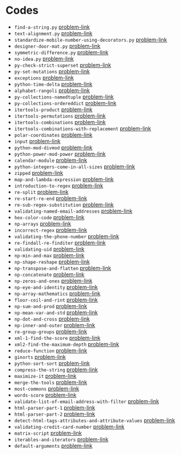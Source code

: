 # Codes
- `find-a-string.py` [problem-link](https://www.hackerrank.com/challenges/find-a-string/problem)
- `text-alignment.py` [problem-link](https://www.hackerrank.com/challenges/text-alignment/problem)
- `standardize-mobile-number-using-decorators.py` [problem-link](https://www.hackerrank.com/challenges/standardize-mobile-number-using-decorators/problem)
- `designer-door-mat.py` [problem-link](https://www.hackerrank.com/challenges/designer-door-mat/problem)
- `symmetric-difference.py` [problem-link](https://www.hackerrank.com/challenges/symmetric-difference/problem)
- `no-idea.py` [problem-link](https://www.hackerrank.com/challenges/no-idea/problem)
- `py-check-strict-superset` [problem-link](https://www.hackerrank.com/challenges/py-check-strict-superset/problem)
- `py-set-mutations` [problem-link](https://www.hackerrank.com/challenges/py-set-mutations/problem)
- `exceptions` [problem-link](https://www.hackerrank.com/challenges/exceptions/problem)
- `python-time-delta` [problem-link](https://www.hackerrank.com/challenges/python-time-delta/problem)
- `alphabet-rangoli` [problem-link](https://www.hackerrank.com/challenges/alphabet-rangoli/problem)
- `py-collections-namedtuple` [problem-link](https://www.hackerrank.com/challenges/py-collections-namedtuple/problem)
- `py-collections-ordereddict` [problem-link](https://www.hackerrank.com/challenges/py-collections-ordereddict/problem)
- `itertools-product` [problem-link](https://www.hackerrank.com/challenges/itertools-product/problem)
- `itertools-permutations` [problem-link](https://www.hackerrank.com/challenges/itertools-permutations/problem)
- `itertools-combinations` [problem-link](https://www.hackerrank.com/challenges/itertools-combinations/problem)
- `itertools-combinations-with-replacement` [problem-link](https://www.hackerrank.com/challenges/itertools-combinations-with-replacement/problem)
- `polar-coordinates` [problem-link](https://www.hackerrank.com/challenges/polar-coordinates/problem)
- `input` [problem-link](https://www.hackerrank.com/challenges/input/problem)
- `python-mod-divmod` [problem-link](https://www.hackerrank.com/challenges/python-mod-divmod/problem)
- `python-power-mod-power` [problem-link](https://www.hackerrank.com/challenges/python-power-mod-power/problem)
- `calendar-module` [problem-link](https://www.hackerrank.com/challenges/calendar-module/problem)
- `python-integers-come-in-all-sizes` [problem-link](https://www.hackerrank.com/challenges/python-integers-come-in-all-sizes/problem)
- `zipped` [problem-link](https://www.hackerrank.com/challenges/zipped/problem)
- `map-and-lambda-expression` [problem-link](https://www.hackerrank.com/challenges/map-and-lambda-expression/problem)
- `introduction-to-regex` [problem-link](https://www.hackerrank.com/challenges/introduction-to-regex/problem)
- `re-split` [problem-link](https://www.hackerrank.com/challenges/re-split/problem)
- `re-start-re-end` [problem-link](https://www.hackerrank.com/challenges/re-start-re-end/problem)
- `re-sub-regex-substitution` [problem-link](https://www.hackerrank.com/challenges/re-sub-regex-substitution/problem)
- `validating-named-email-addresses` [problem-link](https://www.hackerrank.com/challenges/validating-named-email-addresses/problem)
- `hex-color-code` [problem-link](https://www.hackerrank.com/challenges/hex-color-code/problem)
- `np-arrays` [problem-link](https://www.hackerrank.com/challenges/np-arrays/problem)
- `incorrect-regex` [problem-link](https://www.hackerrank.com/challenges/incorrect-regex/problem)
- `validating-the-phone-number` [problem-link](https://www.hackerrank.com/challenges/validating-the-phone-number/problem)
- `re-findall-re-finditer` [problem-link](https://www.hackerrank.com/challenges/re-findall-re-finditer/problem)
- `validating-uid` [problem-link](https://www.hackerrank.com/challenges/validating-uid/problem)
- `np-min-and-max` [problem-link](https://www.hackerrank.com/challenges/np-min-and-max/problem)
- `np-shape-reshape` [problem-link](https://www.hackerrank.com/challenges/np-shape-reshape/problem)
- `np-transpose-and-flatten` [problem-link](https://www.hackerrank.com/challenges/np-transpose-and-flatten/problem)
- `np-concatenate` [problem-link](https://www.hackerrank.com/challenges/np-concatenate/problem)
- `np-zeros-and-ones` [problem-link](https://www.hackerrank.com/challenges/np-zeros-and-ones/problem)
- `np-eye-and-identity` [problem-link](https://www.hackerrank.com/challenges/np-eye-and-identity/problem)
- `np-array-mathematics` [problem-link](https://www.hackerrank.com/challenges/np-array-mathematics/problem)
- `floor-ceil-and-rint` [problem-link](https://www.hackerrank.com/challenges/floor-ceil-and-rint/problem)
- `np-sum-and-prod` [problem-link](https://www.hackerrank.com/challenges/np-sum-and-prod/problem)
- `np-mean-var-and-std` [problem-link](https://www.hackerrank.com/challenges/np-mean-var-and-std/problem)
- `np-dot-and-cross` [problem-link](https://www.hackerrank.com/challenges/np-dot-and-cross/problem)
- `np-inner-and-outer` [problem-link](https://www.hackerrank.com/challenges/np-inner-and-outer/problem)
- `re-group-groups` [problem-link](https://www.hackerrank.com/challenges/re-group-groups/problem)
- `xml-1-find-the-score` [problem-link](https://www.hackerrank.com/challenges/xml-1-find-the-score/problem)
- `xml2-find-the-maximum-depth` [problem-link](https://www.hackerrank.com/challenges/xml2-find-the-maximum-depth/problem)
- `reduce-function` [problem-link](https://www.hackerrank.com/challenges/reduce-function/problem)
- `ginorts` [problem-link](https://www.hackerrank.com/challenges/ginorts/problem)
- `python-sort-sort` [problem-link](https://www.hackerrank.com/challenges/python-sort-sort/problem)
- `compress-the-string` [problem-link](https://www.hackerrank.com/challenges/compress-the-string/problem)
- `maximize-it` [problem-link](https://www.hackerrank.com/challenges/maximize-it/problem)
- `merge-the-tools` [problem-link](https://www.hackerrank.com/challenges/merge-the-tools/problem)
- `most-commons` [problem-link](https://www.hackerrank.com/challenges/most-commons/problem)
- `words-score` [problem-link](https://www.hackerrank.com/challenges/words-score/problem)
- `validate-list-of-email-address-with-filter` [problem-link](https://www.hackerrank.com/challenges/validate-list-of-email-address-with-filter/problem)
- `html-parser-part-1` [problem-link](https://www.hackerrank.com/challenges/html-parser-part-1/problem)
- `html-parser-part-2` [problem-link](https://www.hackerrank.com/challenges/html-parser-part-2/problem)
- `detect-html-tags-attributes-and-attribute-values` [problem-link](https://www.hackerrank.com/challenges/detect-html-tags-attributes-and-attribute-values/problem)
- `validating-credit-card-number` [problem-link](https://www.hackerrank.com/challenges/validating-credit-card-number/problem)
- `matrix-script` [problem-link](https://www.hackerrank.com/challenges/matrix-script/problem)
- `iterables-and-iterators` [problem-link](https://www.hackerrank.com/challenges/iterables-and-iterators/problem)
- `default-arguments` [problem-link](https://www.hackerrank.com/challenges/default-arguments/problem)